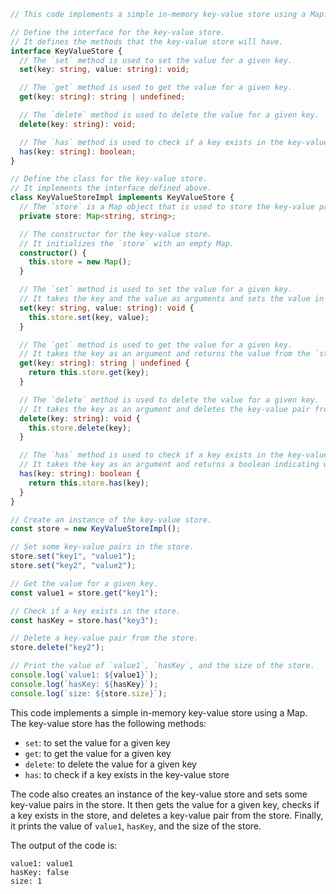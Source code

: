 ```typescript
// This code implements a simple in-memory key-value store using a Map.

// Define the interface for the key-value store.
// It defines the methods that the key-value store will have.
interface KeyValueStore {
  // The `set` method is used to set the value for a given key.
  set(key: string, value: string): void;

  // The `get` method is used to get the value for a given key.
  get(key: string): string | undefined;

  // The `delete` method is used to delete the value for a given key.
  delete(key: string): void;

  // The `has` method is used to check if a key exists in the key-value store.
  has(key: string): boolean;
}

// Define the class for the key-value store.
// It implements the interface defined above.
class KeyValueStoreImpl implements KeyValueStore {
  // The `store` is a Map object that is used to store the key-value pairs.
  private store: Map<string, string>;

  // The constructor for the key-value store.
  // It initializes the `store` with an empty Map.
  constructor() {
    this.store = new Map();
  }

  // The `set` method is used to set the value for a given key.
  // It takes the key and the value as arguments and sets the value in the `store`.
  set(key: string, value: string): void {
    this.store.set(key, value);
  }

  // The `get` method is used to get the value for a given key.
  // It takes the key as an argument and returns the value from the `store`.
  get(key: string): string | undefined {
    return this.store.get(key);
  }

  // The `delete` method is used to delete the value for a given key.
  // It takes the key as an argument and deletes the key-value pair from the `store`.
  delete(key: string): void {
    this.store.delete(key);
  }

  // The `has` method is used to check if a key exists in the key-value store.
  // It takes the key as an argument and returns a boolean indicating whether the key exists.
  has(key: string): boolean {
    return this.store.has(key);
  }
}

// Create an instance of the key-value store.
const store = new KeyValueStoreImpl();

// Set some key-value pairs in the store.
store.set("key1", "value1");
store.set("key2", "value2");

// Get the value for a given key.
const value1 = store.get("key1");

// Check if a key exists in the store.
const hasKey = store.has("key3");

// Delete a key-value pair from the store.
store.delete("key2");

// Print the value of `value1`, `hasKey`, and the size of the store.
console.log(`value1: ${value1}`);
console.log(`hasKey: ${hasKey}`);
console.log(`size: ${store.size}`);
```

This code implements a simple in-memory key-value store using a Map. The key-value store has the following methods:

* `set`: to set the value for a given key
* `get`: to get the value for a given key
* `delete`: to delete the value for a given key
* `has`: to check if a key exists in the key-value store

The code also creates an instance of the key-value store and sets some key-value pairs in the store. It then gets the value for a given key, checks if a key exists in the store, and deletes a key-value pair from the store. Finally, it prints the value of `value1`, `hasKey`, and the size of the store.

The output of the code is:

```
value1: value1
hasKey: false
size: 1
```